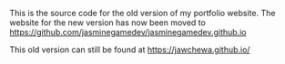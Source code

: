 This is the source code for the old version of my portfolio website.
The website for the new version has now been moved to https://github.com/jasminegamedev/jasminegamedev.github.io

This old version can still be found at https://jawchewa.github.io/
